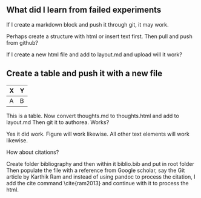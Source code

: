 ## What did I learn from failed experiments

If I create a markdown block and push it through git, it may work.

Perhaps create a structure with html or insert text first. Then pull and push from github?

If I create a new html file and add to layout.md and upload will it work?

## Create a table and push it with a new file

| X | Y |
|---|---|
| A | B |

This is a table.
Now convert thoughts.md to thoughts.html and add to layout.md
Then git it to authorea. Works?

Yes it did work. Figure will work likewise. All other text elements will work likewise.

How about citations?

Create folder bibliography and then within it biblio.bib and put in root folder
Then populate the file with a reference from Google scholar, say the Git article by Karthik Ram and instead of using pandoc to process the citation, I add the cite command \\cite{ram2013} and continue with it to process the html. 
